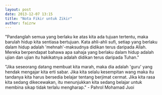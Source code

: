 ```yaml
---
layout: post
date: 2013-12-07 13:15
title: "Nota Fikir untuk Zikir"
author: faizrw
---
```


"Pandanglah semua yang berlaku ke atas kita ada tujuan tertentu, maka barulah hidup kita sentiasa bertujuan. Kata ahli-ahli sufi, setiap yang berlaku dalam hidup adalah 'mehnah'-maksudnya didikan terus daripada Allah. Mereka berpendapat bahawa apa sahaja yang berlaku dalam hidup adalah ujian dan ujian itu hakikatnya adalah didikan terus daripada Tuhan."

"Jika seseorang datang membuat kita marah, maka dia adalah 'guru' yang hendak mengajar kita erti sabar. Jika kita selalu kesempitan wang maka itu tandanya kita harus bersedia belajar tentang berjimat cermat. Jika kita rasa kita sedang dikecewakan, itu menunjukkan kita sedang belajar untuk membina sikap tidak terlalu mengharap." - Pahrol Mohamad Juoi